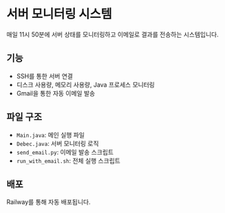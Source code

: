 # 서버 모니터링 시스템

매일 11시 50분에 서버 상태를 모니터링하고 이메일로 결과를 전송하는 시스템입니다.

## 기능
- SSH를 통한 서버 연결
- 디스크 사용량, 메모리 사용량, Java 프로세스 모니터링
- Gmail을 통한 자동 이메일 발송

## 파일 구조
- `Main.java`: 메인 실행 파일
- `Debec.java`: 서버 모니터링 로직
- `send_email.py`: 이메일 발송 스크립트
- `run_with_email.sh`: 전체 실행 스크립트

## 배포
Railway를 통해 자동 배포됩니다. 
